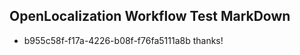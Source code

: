 ## OpenLocalization Workflow Test MarkDown
* b955c58f-f17a-4226-b08f-f76fa5111a8b thanks!

<!--HONumber=Aug16_HO4-->


